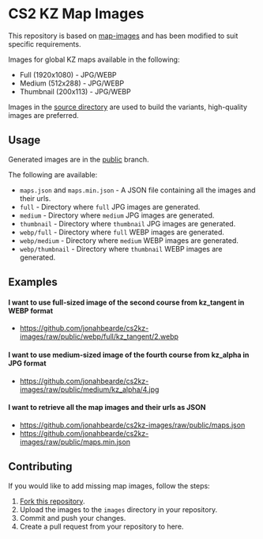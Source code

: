 # CS2 KZ Map Images

This repository is based on [map-images](https://github.com/KZGlobalTeam/map-images) and has been modified to suit specific requirements.

Images for global KZ maps available in the following:
- Full (1920x1080) - JPG/WEBP
- Medium (512x288) - JPG/WEBP
- Thumbnail (200x113) - JPG/WEBP

Images in the [source directory](./images) are used to build the variants, high-quality images are preferred.

## Usage

Generated images are in the [public](https://github.com/KZGlobalTeam/map-images/tree/public) branch.  

The following are available:
- `maps.json` and `maps.min.json` - A JSON file containing all the images and their urls.
- `full` - Directory where `full` JPG images are generated.
- `medium` - Directory where `medium` JPG images are generated.
- `thumbnail` - Directory where `thumbnail` JPG images are generated.
- `webp/full` - Directory where `full` WEBP images are generated.
- `webp/medium` - Directory where `medium` WEBP images are generated.
- `webp/thumbnail` - Directory where `thumbnail` WEBP images are generated.

## Examples

#### I want to use full-sized image of the second course from kz_tangent in WEBP format
- https://github.com/jonahbearde/cs2kz-images/raw/public/webp/full/kz_tangent/2.webp

#### I want to use medium-sized image of the fourth course from kz_alpha in JPG format
- https://github.com/jonahbearde/cs2kz-images/raw/public/medium/kz_alpha/4.jpg

#### I want to retrieve all the map images and their urls as JSON
- https://github.com/jonahbearde/cs2kz-images/raw/public/maps.json
- https://github.com/jonahbearde/cs2kz-images/raw/public/maps.min.json

## Contributing
If you would like to add missing map images, follow the steps:
1. [Fork this repository](https://github.com/jonahbearde/cs2kz-images/fork).
2. Upload the images to the `images` directory in your repository.
3. Commit and push your changes.
4. Create a pull request from your repository to here.
